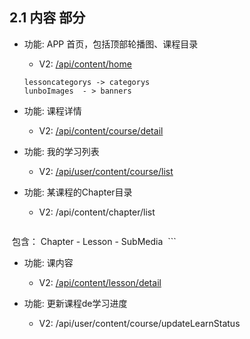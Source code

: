 ## 2.1 内容 部分

- 功能: APP 首页，包括顶部轮播图、课程目录
  - V2: [/api/content/home](./home.md)
  ```
  lessoncategorys -> categorys
  lunboImages  - > banners
  ```


- 功能: 课程详情
  - V2: [/api/content/course/detail](./course_detail.md)
  

- 功能: 我的学习列表
  - V2: [/api/user/content/course/list](./course_mylist.md)
  
- 功能: 某课程的Chapter目录
  - V2:  /api/content/chapter/list
  ```
  包含： Chapter - Lesson - SubMedia
  ```

- 功能: 课内容
  - V2: [/api/content/lesson/detail](./lessin_detail.md)

- 功能: 更新课程de学习进度
  - V2: /api/user/content/course/updateLearnStatus
